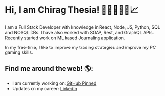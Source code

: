# Hi, I am Chirag Thesia! 👋🏾🧑🏽‍💻📈

I am a Full Stack Developer with knowledge in React, Node, JS, Python, SQL and NOSQL DBs. I have also worked with SOAP, Rest, and GraphQL APIs. Recently started work on ML based Journaling application. 

In my free-time, I like to improve my trading strategies and improve my PC gaming skills.

## Find me around the web! 🌎:

- I am currently working on: <a href= "https://github.com/ChiragThesia"> GitHub Pinned </a>
- Updates on my career: <a href="https://www.linkedin.com/in/chiragthesia/">LinkedIn</a>

